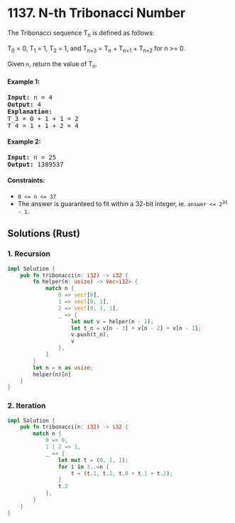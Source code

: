 # 1137. N-th Tribonacci Number
The Tribonacci sequence T<sub>n</sub> is defined as follows:

T<sub>0</sub> = 0, T<sub>1</sub> = 1, T<sub>2</sub> = 1, and T<sub>n+3</sub> = T<sub>n</sub> + T<sub>n+1</sub> + T<sub>n+2</sub> for n >= 0.

Given <code>n</code>, return the value of T<sub>n</sub>.

#### Example 1:
<pre>
<strong>Input:</strong> n = 4
<strong>Output:</strong> 4
<strong>Explanation:</strong>
T_3 = 0 + 1 + 1 = 2
T_4 = 1 + 1 + 2 = 4
</pre>

#### Example 2:
<pre>
<strong>Input:</strong> n = 25
<strong>Output:</strong> 1389537
</pre>

#### Constraints:
* <code>0 <= n <= 37</code>
* The answer is guaranteed to fit within a 32-bit integer, ie. <code>answer <= 2<sup>31</sup> - 1</code>.

## Solutions (Rust)

### 1. Recursion
```Rust
impl Solution {
    pub fn tribonacci(n: i32) -> i32 {
        fn helper(n: usize) -> Vec<i32> {
            match n {
                0 => vec![0],
                1 => vec![0, 1],
                2 => vec![0, 1, 1],
                _ => {
                    let mut v = helper(n - 1);
                    let t_n = v[n - 3] + v[n - 2] + v[n - 1];
                    v.push(t_n);
                    v
                },
            }
        }
        let n = n as usize;
        helper(n)[n]
    }
}
```

### 2. Iteration
```Rust
impl Solution {
    pub fn tribonacci(n: i32) -> i32 {
        match n {
            0 => 0,
            1 | 2 => 1,
            _ => {
                let mut t = (0, 1, 1);
                for i in 3..=n {
                    t = (t.1, t.2, t.0 + t.1 + t.2);
                }
                t.2
            },
        }
    }
}
```
